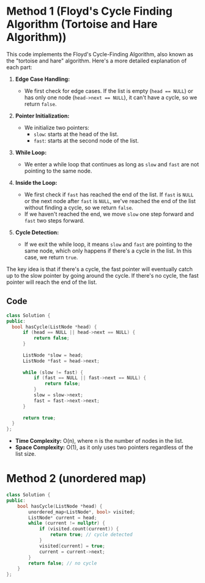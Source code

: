 
# Method 1 (Floyd's Cycle Finding Algorithm (Tortoise and Hare Algorithm))

This code implements the Floyd's Cycle-Finding Algorithm, also known as the "tortoise and hare" algorithm. Here's a more detailed explanation of each part:

1. **Edge Case Handling:**
   - We first check for edge cases. If the list is empty (`head == NULL`) or has only one node (`head->next == NULL`), it can't have a cycle, so we return `false`.

2. **Pointer Initialization:**
   - We initialize two pointers:
     - `slow`: starts at the head of the list.
     - `fast`: starts at the second node of the list.

3. **While Loop:**
   - We enter a while loop that continues as long as `slow` and `fast` are not pointing to the same node.

4. **Inside the Loop:**
   - We first check if `fast` has reached the end of the list. If `fast` is `NULL` or the next node after `fast` is `NULL`, we've reached the end of the list without finding a cycle, so we return `false`.
   - If we haven't reached the end, we move `slow` one step forward and `fast` two steps forward.

5. **Cycle Detection:**
   - If we exit the while loop, it means `slow` and `fast` are pointing to the same node, which only happens if there's a cycle in the list. In this case, we return `true`.

The key idea is that if there's a cycle, the fast pointer will eventually catch up to the slow pointer by going around the cycle. If there's no cycle, the fast pointer will reach the end of the list.

## Code
  ```cpp
  class Solution {
public:
    bool hasCycle(ListNode *head) {
        if (head == NULL || head->next == NULL) {
            return false;
        }
        
        ListNode *slow = head;
        ListNode *fast = head->next;
        
        while (slow != fast) {
            if (fast == NULL || fast->next == NULL) {
                return false;
            }
            slow = slow->next;
            fast = fast->next->next;
        }
        
        return true;
    }
};
```
- **Time Complexity:** O(n), where n is the number of nodes in the list.
- **Space Complexity:** O(1), as it only uses two pointers regardless of the list size.

# Method 2 (unordered map)
```cpp
class Solution {
public:
    bool hasCycle(ListNode *head) {
        unordered_map<ListNode*, bool> visited;
        ListNode* current = head;
        while (current != nullptr) {
            if (visited.count(current)) {
                return true; // cycle detected
            }
            visited[current] = true;
            current = current->next;
        }
        return false; // no cycle
    }
};
```
